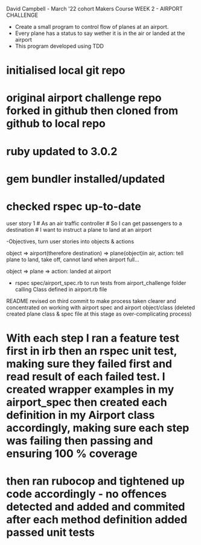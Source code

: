 David Campbell - March '22 cohort
Makers Course WEEK 2 - AIRPORT CHALLENGE

- Create a small program to control flow of planes at an airport.
- Every plane has a status to say wether it is in the air or landed at the airport
- This program developed using TDD

# initialised local git repo
# original airport challenge repo forked in github then cloned from github to local repo

# ruby updated to 3.0.2
# gem bundler installed/updated
# checked rspec up-to-date

user story 1
    # As an air traffic controller 
    # So I can get passengers to a destination 
    # I want to instruct a plane to land at an airport

-Objectives, turn user stories into objects & actions

object => airport(therefore destination) => plane(object)in air, action: tell plane to land, take off, cannot land when airport full...

object => plane => action: landed at airport

- rspec spec/airport_spec.rb to run tests from airport_challenge folder
calling Class defined in airport.rb file

README revised on third commit to make process taken clearer and concentrated on working with airport spec and airport object/class (deleted created plane class & spec file at this stage as over-complicating process)

# With each step I ran a feature test first in irb then an rspec unit test, making sure they failed first and read result of each failed test. I created wrapper examples in my airport_spec then created each definition in my Airport class accordingly, making sure each step was failing then passing and ensuring 100 % coverage

# then ran rubocop and tightened up code accordingly - no offences detected and added and commited after each method definition added passed unit tests